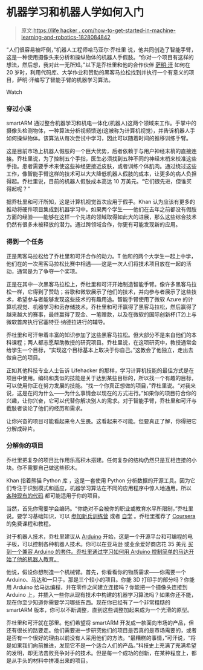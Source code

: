 # 机器学习和机器人学如何入门

> 原文:[https://life hacker . com/how-to-get-started-in-machine-learning-and-robotics-1828084842](https://lifehacker.com/how-to-get-started-in-machine-learning-and-robotics-1828084842)

“人们很容易被吓倒，”机器人工程师哈马亚尔·乔杜里 说，他共同创造了智能手臂，这是一种使用摄像头来分析和操纵物体的机器人手假肢。“你对一个项目有这样的想法，然后想，我对此一无所知。”以下是乔杜里和他的合作伙伴 [萨明·汗](https://www.linkedin.com/in/samin-khan/) 如何在 20 岁时，利用代码库、大学作业和赞助的黑客马拉松找到并执行一个有意义的项目，萨明·汗编写了智能手臂的机器学习算法。

Watch

### 穿过小溪

smartARM 通过整合机器学习和机电一体化(机器人)这两个领域来工作。手掌中的摄像头检测物体，一种算法分析视频馈送(这被称为计算机视觉)，并告诉机器人手如何操纵物体。该算法从每次尝试中学习，因此可以随着时间的推移训练手臂。

这是目前市场上机器人假肢的一个巨大优势，后者依赖于与用户神经末梢的直接连接。乔杜里说，为了控制五个手指，医生必须找到五种不同的神经末梢来校准这些手指。患者需要手术来使这些神经更接近皮肤，或者训练个体肌肉。通过绕过这些工作，像智能手臂这样的技术可以大大降低机器人假肢的成本，让更多的病人负担得起。乔杜里说，目前的机器人假肢成本高达 10 万美元。“它们很先进，但谁买得起呢？”

据乔杜里和可汗所知，这是计算机视觉首次应用于假手。Khan 认为应该有更多的推动将硬件项目集成到机器学习中。如果两个学生——他们在去年之前都没有假肢方面的经验——能够在这样一个先进的领域取得如此大的进展，那么这些综合技术仍然有很多未被释放的潜力。通过跨领域合作，你更有可能发现新的应用。

### 得到一个任务

正是黑客马拉松给了乔杜里和可汗合作的动力。T 他和的两个大学生一起上中学，他们在的一次黑客马拉松比赛中相遇——这是一次人们将技术项目放在一起的活动，通常是为了争夺一个奖项。

正是在其中一次黑客马拉松上，乔杜里和可汗开始制造智能手臂。像许多黑客马拉松一样，它得到了赞助；谷歌和微软展示了他们的技术，并向参与者展示了这些技术，希望参与者能够发现这些技术的有趣用途。智能手臂使用了微软 Azure 的计算机视觉、机器学习和云存储技术。乔杜里和可汗赢得了黑客马拉松，然后赢得了越来越大的赛事，最终赢得了现金、一笔赠款，以及在微软的国际创新杯(T2)上与微软首席执行官塞特亚·纳德拉进行的辅导。

乔杜里和可汗带着丰富的知识参加了这些黑客马拉松。但大部分不是来自他们的本科课程；两人都志愿帮助教授的研究项目。乔杜里说，在这项研究中，教授通常会给学生一个目标，“实现这个目标基本上取决于你自己。”这教会了他独立，走出去做自己的项目。

正如其他科技专业人士告诉 Lifehacker 的那样，学习计算机技能的最佳方式是在项目中使用。编码和类似的技能是关于达到某些目标的，所以找一个有趣的目标，可以使用你正在努力发展的技能。“找一个你真正想做的项目，”乔杜里说。“对我来说，这是在问为什么——为什么事情会以现在的方式进行。”如果你的项目符合你的兴趣，让你兴奋，它可以代替你解决别人的需求。对于智能手臂，乔杜里和可汗与截肢者谈论了他们的经历和需求。

让你兴奋的项目可能看起来令人生畏。这看起来不可能。但要真正了解，你得把它分解成碎片。

### **分解你的项目**

乔杜里把复杂的项目比作用乐高积木搭建。任何复杂的结构仍然只是互相连接的小块。你不需要自己做这些积木。

Khan 指着熊猫 Python 库 ，这是一套使用 Python 分析数据的开源工具。因为它们专注于识别模式和适应，机器学习算法在不同的应用程序中惊人地通用。所以 [各种现有的代码](https://lifehacker.com/these-data-sets-are-just-waiting-for-your-next-creative-1826947365) 都可能适用于你的项目。

当然，首先你需要学会编码。“你绝对不会被你的职业或教育水平所限制，”乔杜里说。要学习基础知识，可以 [参加新兵训练营](https://lifehacker.com/how-a-coding-boot-camp-works-1828026066) 或者 [自学](https://lifehacker.com/top-10-ways-to-teach-yourself-to-code-1684250889) 。乔杜里推荐了 [Coursera](https://www.coursera.org/) 的免费课程和教程。

对于机器人技术，乔杜里建议从 [Arduino](https://www.arduino.cc/en/Guide/Introduction) 开始，这是一个开源平台和可编程的电子板，可以控制各种机器人技术。你可以在亚马逊 或业余爱好商店花 35 美元 [买到一个兼容 Arduino 的套件。乔杜里通过学习如何用 Arduino 控制简单的马达开始了他的机器人教育。](https://www.amazon.com/EL-KIT-003-Project-Starter-Tutorial-Arduino/dp/B01D8KOZF4/?asc_campaign=InlineText&asc_refurl=https://lifehacker.com/how-to-get-started-in-machine-learning-and-robotics-1828084842&asc_source=&tag=kinjalifehackerlink-20)

他说，假设你想制造一个机械臂。首先，你看看你的物质需求——你需要一个 Arduino、马达和一只手。那是三个较小的项目。你能 3D 打印手的部分吗？你能用 Arduino 给马达编程，并在零件之间建立连接吗？你能把一个摄像头连接到 Arduino 上，并插入一些你从现有技术中构建的机器学习算法吗？如果你还不能，现在你至少知道你需要学习哪些东西。现在你已经有了一个非常粗糙的 smartARM 版本，你可以不断调整，直到这些调整加起来成为一个光滑的原型。

乔杜里和可汗就在那里。他们希望将 smartARM 开发成一款面向市场的产品，但还有很长的路要走。他们需要进一步研究他们的项目是否真的是市场需要的，或者是否有一个很好的理由以前没有人采用他们的方法。“最糟糕的事情，”可汗说，“将是如果我们向前推进，发现它不是一个适合人们的产品。”科技史上充满了充满希望的发明，却无法击败竞争对手的技术。但是每一个成功的创新，在某种程度上，都是从手头的材料中拼凑出来的项目。